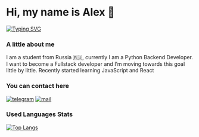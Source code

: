 # Hi, my name is Alex 👋
[![Typing SVG](https://readme-typing-svg.herokuapp.com?color=%2336BCF7&lines=Python+Backend+Developer)](https://git.io/typing-svg)

### A little about me
I am a student from Russia 🇷🇺, currently I am a Python Backend Developer. I want to become a Fullstack developer and I’m moving towards this goal little by little. Recently started learning JavaScript and React

### You can contact here
[![telegram](https://img.shields.io/badge/Telegram-384754?style=for-the-badge&logo=Telegram)](https://t.me/grushev_works)
[![mail](https://img.shields.io/badge/eMail-384754?style=for-the-badge&logo=GMail)](mailto:contact@grushev-dev.ru)

### Used Languages Stats
[![Top Langs](https://github-readme-stats.vercel.app/api/top-langs/?username=AlexeyGrushev&layout=compact)](https://github.com/anuraghazra/github-readme-stats)
